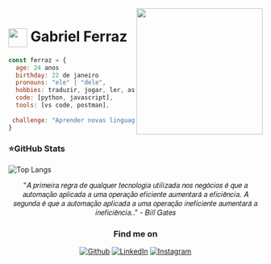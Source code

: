 <img align="right" alt="" height="250" src="https://i.pinimg.com/originals/6f/96/31/6f9631b3dc640c5d3988fd36483c5b05.jpg" >
<h1>
    <a href="https://github.com/whosgabs">
     <img align="center" width="37px" src="https://img.icons8.com/?size=512&id=w8vzomb1oP2W&format=png"></a><span> Gabriel Ferraz</span>     
</h1>
  
```javascript
const ferraz = {
  age: 24 anos
  birthday: 22 de janeiro
  pronouns: "ele" | "dele",
  hobbies: traduzir, jogar, ler, assistir séries...
  code: [python, javascript],
  tools: [vs code, postman],
  
 challenge: "Aprender novas linguagens de programação, adquerir maior conhecimento do desenvolvimento WEB e mobile."
}
```

### ⭐GitHub Stats
![Top Langs](https://github-readme-stats-git-masterrstaa-rickstaa.vercel.app/api/top-langs/?username=whosgabs&line_height=20&card_width=290&layout=compact&hide_title=false&count_private=true&langs_count=4&show_icons=true&title_color=FFFFFF&hide=html,css&bg_color=000&text_color=FFFFFF&border_radius=3&border_color=561760&count_private=true)


<!-- 
</ul>
<h3 align="center">📄 Favorite Languages:</h3>
<p align="center">
<a target="_blank"><img alt="Python" src="https://img.shields.io/badge/Python-%2312100E.svg?logo=python&style=for-the-badge&logoColor=yellow"/></a> 
</p>
<h3 align="center">⚒ Tools I use:</h3>
<p align="center"> 
<a target="_blank"><img alt="Visual Studio Code" src="https://img.shields.io/badge/Visual%20Studio%20Code-%2312100E.svg?logo=visual-studio-code&style=for-the-badge&logoColor=blue"/></a>  
<a target="_blank"><img alt="Eclipse" src="https://img.shields.io/badge/Eclipse-%2312100E.svg?logo=eclipse&style=for-the-badge&logoColor=gray"/></a>  
<a target="_blank"><img alt="Git" src="https://img.shields.io/badge/Git-%2312100E.svg?logo=git&style=for-the-badge"/></a> 
<a target="_blank"><img alt="GitHub" src="https://img.shields.io/badge/GitHub-black?logo=GitHub&style=for-the-badge"/></a> 
</p>
-->
 <div align="center">
    “𝐴 𝑝𝑟𝑖𝑚𝑒𝑖𝑟𝑎 𝑟𝑒𝑔𝑟𝑎 𝑑𝑒 𝑞𝑢𝑎𝑙𝑞𝑢𝑒𝑟 𝑡𝑒𝑐𝑛𝑜𝑙𝑜𝑔𝑖𝑎 𝑢𝑡𝑖𝑙𝑖𝑧𝑎𝑑𝑎 𝑛𝑜𝑠 𝑛𝑒𝑔𝑜́𝑐𝑖𝑜𝑠 𝑒́ 𝑞𝑢𝑒 𝑎 𝑎𝑢𝑡𝑜𝑚𝑎𝑐̧𝑎̃𝑜 𝑎𝑝𝑙𝑖𝑐𝑎𝑑𝑎 𝑎 𝑢𝑚𝑎 𝑜𝑝𝑒𝑟𝑎𝑐̧𝑎̃𝑜 𝑒𝑓𝑖𝑐𝑖𝑒𝑛𝑡𝑒 𝑎𝑢𝑚𝑒𝑛𝑡𝑎𝑟𝑎́ 𝑎 𝑒𝑓𝑖𝑐𝑖𝑒̂𝑛𝑐𝑖𝑎. 𝐴 𝑠𝑒𝑔𝑢𝑛𝑑𝑎 𝑒́ 𝑞𝑢𝑒 𝑎 𝑎𝑢𝑡𝑜𝑚𝑎𝑐̧𝑎̃𝑜 𝑎𝑝𝑙𝑖𝑐𝑎𝑑𝑎 𝑎 𝑢𝑚𝑎 𝑜𝑝𝑒𝑟𝑎𝑐̧𝑎̃𝑜 𝑖𝑛𝑒𝑓𝑖𝑐𝑖𝑒𝑛𝑡𝑒 𝑎𝑢𝑚𝑒𝑛𝑡𝑎𝑟𝑎́ 𝑎 𝑖𝑛𝑒𝑓𝑖𝑐𝑖𝑒̂𝑛𝑐𝑖𝑎..” - 𝐵𝑖𝑙𝑙 𝐺𝑎𝑡𝑒𝑠 
    </div>
<h3 align="center">Find me on</h3>
<p align="center"><a 
href="https://github.com/whosgabs" target="_blank"><img alt="Github" 
src="https://img.shields.io/badge/GitHub-%2312100E.svg?&style=for-the-badge&logo=Github&logoColor=white" /></a> <a 
href="https://www.linkedin.com/in/gaabrielferraz/" target="_blank"><img alt="LinkedIn" 
src="https://img.shields.io/badge/linkedin-%2312100E.svg?&style=for-the-badge&logo=linkedin&logoColor=blue" /></a> <a 
href="https://www.instagram.com/gaaabriel_ferraz/" target="_blank"><img alt="Instagram" 
src="https://img.shields.io/badge/Instagram-%2312100E?logo=instagram&.svg?&style=for-the-badge&logoColor=white" /></a><br>
</p>
